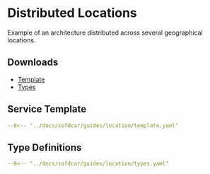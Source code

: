 # Distributed Locations

Example of an architecture distributed across several geographical locations.

## Downloads 

- [Template](template.yaml)
- [Types](types.yaml)

## Service Template

```yaml linenums="1"
--8<-- "../docs/sofdcar/guides/location/template.yaml"
```

## Type Definitions

```yaml linenums="1"
--8<-- "../docs/sofdcar/guides/location/types.yaml"
```